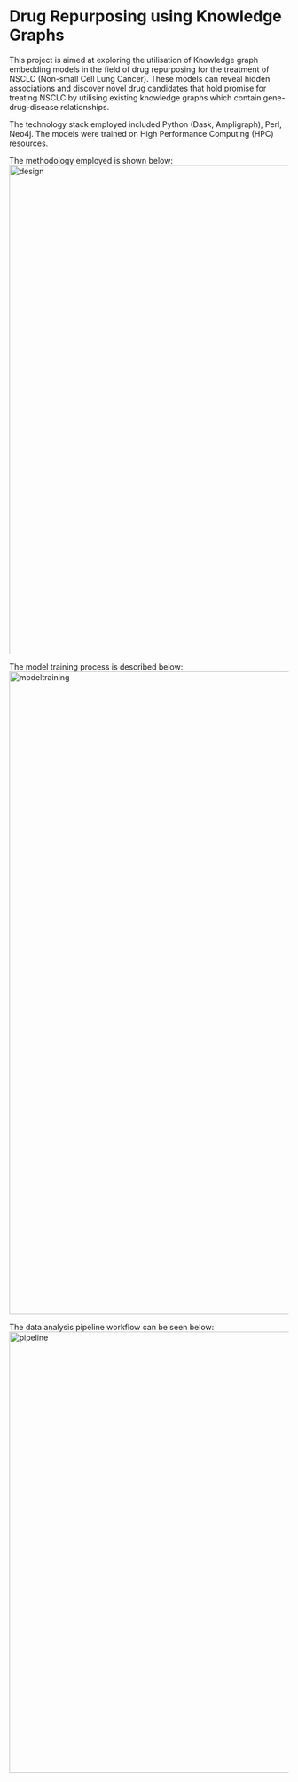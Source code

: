 # Drug Repurposing using Knowledge Graphs
This project is aimed at exploring the utilisation of Knowledge graph embedding models in the field of drug repurposing for the treatment of NSCLC (Non-small Cell Lung Cancer). These models can reveal hidden associations and discover novel drug candidates that hold promise for treating NSCLC by utilising existing knowledge graphs which contain gene-drug-disease relationships.

The technology stack employed included Python (Dask, Ampligraph), Perl, Neo4j. The models were trained on High Performance Computing (HPC) resources.

The methodology employed is shown below:
<img width="880" alt="design" src="https://github.com/deba301996/Drug-Repurposing-using-Knowledge-Graphs/assets/72708420/2e898974-72b5-48dd-b561-a11fca0f1ec7">

The model training process is described below:
<img width="1157" alt="modeltraining" src="https://github.com/deba301996/Drug-Repurposing-using-Knowledge-Graphs/assets/72708420/9c6ca34b-fa0e-4325-9f59-901c8599461a">

The data analysis pipeline workflow can be seen below:
<img width="794" alt="pipeline" src="https://github.com/deba301996/Drug-Repurposing-using-Knowledge-Graphs/assets/72708420/5e6c862a-db6d-45fe-835f-3d5d9a5349f6">
